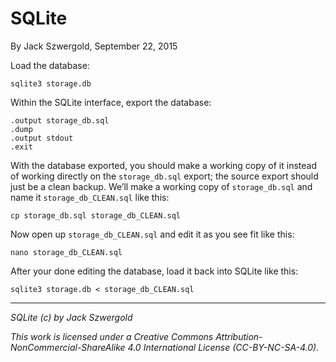 # SQLite

By Jack Szwergold, September 22, 2015

Load the database:

    sqlite3 storage.db

Within the SQLite interface, export the database:

	.output storage_db.sql
	.dump
	.output stdout
	.exit

With the database exported, you should make a working copy of it instead of working directly on the `storage_db.sql` export; the source export should just be a clean backup. We’ll make a working copy of `storage_db.sql` and name it `storage_db_CLEAN.sql` like this:

    cp storage_db.sql storage_db_CLEAN.sql

Now open up `storage_db_CLEAN.sql` and edit it as you see fit like this:

    nano storage_db_CLEAN.sql

After your done editing the database, load it back into SQLite like this:

    sqlite3 storage.db < storage_db_CLEAN.sql

***

*SQLite (c) by Jack Szwergold*

*This work is licensed under a Creative Commons Attribution-NonCommercial-ShareAlike 4.0 International License (CC-BY-NC-SA-4.0).*